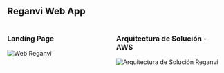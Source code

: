 ## Reganvi Web App
<div style="
    width: 100%;
    height: auto;
    display: grid;
    grid-template-columns: 1fr 1fr;
    justify-content: space-between;
  ">
    <div style="
      width: 100%;
      height: 100%;
    ">
        <h3> Landing Page </h3>
        <img src="https://reganvi-web-app.s3.amazonaws.com/images/Web_Reganvi_V2.png" alt="Web Reganvi">
    </div>
    <div style="
      width: 100%;
      height: 100%;
    ">
        <h3> Arquitectura de Solución - AWS </h3>
        <img src="https://reganvi-web-app.s3.amazonaws.com/images/AS_Reganvi.png" alt="Arquitectura de Solución Reganvi">
    </div>
</div>
